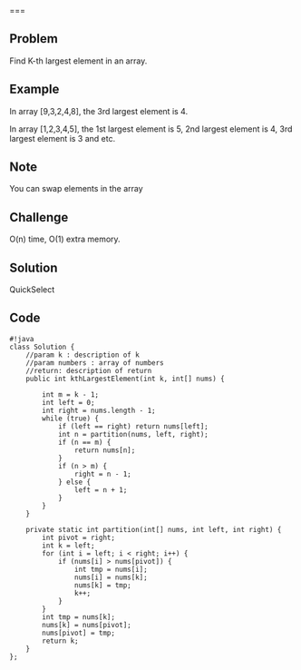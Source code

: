 
===


Problem
-------

Find K-th largest element in an array.

Example
-------

In array [9,3,2,4,8], the 3rd largest element is 4.

In array [1,2,3,4,5], the 1st largest element is 5, 2nd largest element is 4, 3rd largest element is 3 and etc.

Note
----

You can swap elements in the array

Challenge
---------

O(n) time, O(1) extra memory.

Solution
--------

QuickSelect

Code
----

    #!java
    class Solution {
        //param k : description of k
        //param numbers : array of numbers
        //return: description of return
        public int kthLargestElement(int k, int[] nums) {
            
            int m = k - 1;
            int left = 0;
            int right = nums.length - 1;
            while (true) {
                if (left == right) return nums[left];
                int n = partition(nums, left, right);
                if (n == m) {
                    return nums[n];
                }
                if (n > m) {
                    right = n - 1;
                } else {
                    left = n + 1;
                }
            }
        }
    
        private static int partition(int[] nums, int left, int right) {
            int pivot = right;
            int k = left;
            for (int i = left; i < right; i++) {
                if (nums[i] > nums[pivot]) {
                    int tmp = nums[i];
                    nums[i] = nums[k];
                    nums[k] = tmp;
                    k++;
                }
            }
            int tmp = nums[k];
            nums[k] = nums[pivot];
            nums[pivot] = tmp;
            return k;
        }  
    };